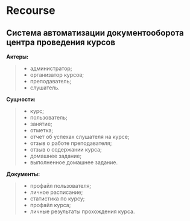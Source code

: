 # <span color="red">Recourse</span>
## Система автоматизации документооборота центра проведения курсов

**<span color="green">Актеры:</span>**
>* администратор;
>* организатор курсов;
>* преподаватель;
>* слушатель.

**<span color="green">Сущности:</span>**
>* курс;
>* пользователь;
>* занятие;
>* отметка;
>* отчет об успехах слушателя на курсе;
>* отзыв о работе преподавателя;
>* отзыв о содержании курса;
>* домашнее задание;
>* выполненное домашнее задание.

**<span color="green">Документы:</span>**
>* профайл пользователя;
>* личное расписание;
>* статистика по курсу;
>* профайл курса;
>* личные результаты прохождения курса.

